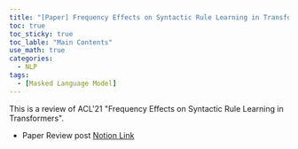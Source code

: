 ```yaml
---
title: "[Paper] Frequency Effects on Syntactic Rule Learning in Transformers"
toc: true
toc_sticky: true
toc_lable: "Main Contents"
use_math: true
categories:
  - NLP
tags:
  - [Masked Language Model]
---
```


This is a review of ACL'21 "Frequency Effects on Syntactic Rule Learning in Transformers".


- Paper Review post [Notion Link](https://yejin109.notion.site/Frequency-Effects-on-Syntactic-Rule-Learning-in-Transformers-26ce0eb700814ba192c5599e28264bb5?pvs=4)
